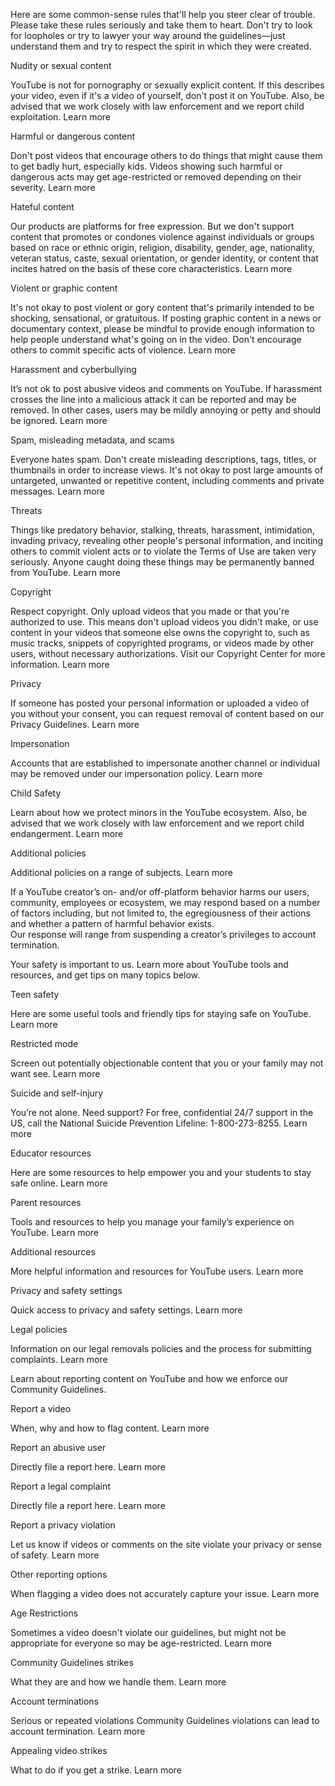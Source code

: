 Here are some common-sense rules that'll help you steer clear of trouble. Please take these rules seriously and take them to heart. Don't try to look for loopholes or try to lawyer your way around the guidelines—just understand them and try to respect the spirit in which they were created.

Nudity or sexual content

YouTube is not for pornography or sexually explicit content. If this describes your video, even if it's a video of yourself, don't post it on YouTube. Also, be advised that we work closely with law enforcement and we report child exploitation. Learn more

Harmful or dangerous content

Don't post videos that encourage others to do things that might cause them to get badly hurt, especially kids. Videos showing such harmful or dangerous acts may get age-restricted or removed depending on their severity. Learn more

Hateful content

Our products are platforms for free expression. But we don't support content that promotes or condones violence against individuals or groups based on race or ethnic origin, religion, disability, gender, age, nationality, veteran status, caste, sexual orientation, or gender identity, or content that incites hatred on the basis of these core characteristics. Learn more

Violent or graphic content

It's not okay to post violent or gory content that's primarily intended to be shocking, sensational, or gratuitous. If posting graphic content in a news or documentary context, please be mindful to provide enough information to help people understand what's going on in the video. Don't encourage others to commit specific acts of violence. Learn more

Harassment and cyberbullying

It’s not ok to post abusive videos and comments on YouTube. If harassment crosses the line into a malicious attack it can be reported and may be removed. In other cases, users may be mildly annoying or petty and should be ignored. Learn more

Spam, misleading metadata, and scams

Everyone hates spam. Don't create misleading descriptions, tags, titles, or thumbnails in order to increase views. It's not okay to post large amounts of untargeted, unwanted or repetitive content, including comments and private messages. Learn more

Threats

Things like predatory behavior, stalking, threats, harassment, intimidation, invading privacy, revealing other people's personal information, and inciting others to commit violent acts or to violate the Terms of Use are taken very seriously. Anyone caught doing these things may be permanently banned from YouTube. Learn more

Copyright

Respect copyright. Only upload videos that you made or that you're authorized to use. This means don't upload videos you didn't make, or use content in your videos that someone else owns the copyright to, such as music tracks, snippets of copyrighted programs, or videos made by other users, without necessary authorizations. Visit our Copyright Center for more information. Learn more

Privacy

If someone has posted your personal information or uploaded a video of you without your consent, you can request removal of content based on our Privacy Guidelines. Learn more

Impersonation

Accounts that are established to impersonate another channel or individual may be removed under our impersonation policy. Learn more

Child Safety

Learn about how we protect minors in the YouTube ecosystem. Also, be advised that we work closely with law enforcement and we report child endangerment. Learn more

Additional policies

Additional policies on a range of subjects. Learn more

If a YouTube creator’s on- and/or off-platform behavior harms our users, community, employees or ecosystem, we may respond based on a number of factors including, but not limited to, the egregiousness of their actions and whether a pattern of harmful behavior exists.  
Our response will range from suspending a creator’s privileges to account termination.

Your safety is important to us. Learn more about YouTube tools and resources, and get tips on many topics below.

Teen safety

Here are some useful tools and friendly tips for staying safe on YouTube. Learn more

Restricted mode

Screen out potentially objectionable content that you or your family may not want see. Learn more

Suicide and self-injury

You’re not alone. Need support? For free, confidential 24/7 support in the US, call the National Suicide Prevention Lifeline: 1-800-273-8255. Learn more

Educator resources

Here are some resources to help empower you and your students to stay safe online. Learn more

Parent resources

Tools and resources to help you manage your family’s experience on YouTube. Learn more

Additional resources

More helpful information and resources for YouTube users. Learn more

Privacy and safety settings

Quick access to privacy and safety settings. Learn more

Legal policies

Information on our legal removals policies and the process for submitting complaints. Learn more

Learn about reporting content on YouTube and how we enforce our Community Guidelines.

Report a video

When, why and how to flag content. Learn more

Report an abusive user

Directly file a report here. Learn more

Report a legal complaint

Directly file a report here. Learn more

Report a privacy violation

Let us know if videos or comments on the site violate your privacy or sense of safety. Learn more

Other reporting options

When flagging a video does not accurately capture your issue. Learn more

Age Restrictions

Sometimes a video doesn't violate our guidelines, but might not be appropriate for everyone so may be age-restricted. Learn more

Community Guidelines strikes

What they are and how we handle them. Learn more

Account terminations

Serious or repeated violations Community Guidelines violations can lead to account termination. Learn more

Appealing video strikes

What to do if you get a strike. Learn more